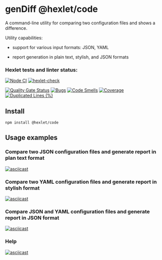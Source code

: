 # genDiff @hexlet/code
A command-line utility for comparing two configuration files and shows a difference.

Utility capabilities:

* support for various input formats: JSON, YAML

* report generation in plain text, stylish, and JSON formats

### Hexlet tests and linter status:
[![Node CI](https://github.com/SvetlanaPolunina/fullstack-javascript-project-46/actions/workflows/student-check.yml/badge.svg)](https://github.com/SvetlanaPolunina/fullstack-javascript-project-46/actions/workflows/student-check.yml)
[![hexlet-check](https://github.com/SvetlanaPolunina/fullstack-javascript-project-46/actions/workflows/hexlet-check.yml/badge.svg)](https://github.com/SvetlanaPolunina/fullstack-javascript-project-46/actions/workflows/hexlet-check.yml)


[![Quality Gate Status](https://sonarcloud.io/api/project_badges/measure?project=SvetlanaPolunina_fullstack-javascript-project-46&metric=alert_status)](https://sonarcloud.io/summary/new_code?id=SvetlanaPolunina_fullstack-javascript-project-46)
[![Bugs](https://sonarcloud.io/api/project_badges/measure?project=SvetlanaPolunina_fullstack-javascript-project-46&metric=bugs)](https://sonarcloud.io/summary/new_code?id=SvetlanaPolunina_fullstack-javascript-project-46)
[![Code Smells](https://sonarcloud.io/api/project_badges/measure?project=SvetlanaPolunina_fullstack-javascript-project-46&metric=code_smells)](https://sonarcloud.io/summary/new_code?id=SvetlanaPolunina_fullstack-javascript-project-46)
[![Coverage](https://sonarcloud.io/api/project_badges/measure?project=SvetlanaPolunina_fullstack-javascript-project-46&metric=coverage)](https://sonarcloud.io/summary/new_code?id=SvetlanaPolunina_fullstack-javascript-project-46)
[![Duplicated Lines (%)](https://sonarcloud.io/api/project_badges/measure?project=SvetlanaPolunina_fullstack-javascript-project-46&metric=duplicated_lines_density)](https://sonarcloud.io/summary/new_code?id=SvetlanaPolunina_fullstack-javascript-project-46)

## Install
```
npm install @hexlet/code
```

## Usage examples

### Compare two JSON configuration files and generate report in plan text format
[![asciicast](https://asciinema.org/a/722073.svg)](https://asciinema.org/a/722073)

### Compare two YAML configuration files and generate report in stylish format
[![asciicast](https://asciinema.org/a/722076.svg)](https://asciinema.org/a/722076)

### Compare JSON and YAML configuration files and generate report in JSON format
[![asciicast](https://asciinema.org/a/722080.svg)](https://asciinema.org/a/722080)

### Help
[![asciicast](https://asciinema.org/a/720961.svg)](https://asciinema.org/a/720961)
